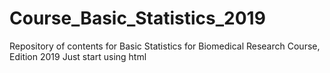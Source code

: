 # Course_Basic_Statistics_2019
Repository of contents for Basic Statistics for Biomedical Research Course, Edition 2019
 Just start using html
 
